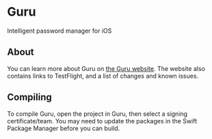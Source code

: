 # Guru
Intelligent password manager for iOS

## About

You can learn more about Guru on [the Guru website](https://mypwd.guru/). The website also contains links to TestFlight, and a list of changes and known issues.

## Compiling

To compile Guru, open the project in Guru, then select a signing certificate/team. You may need to update the packages in the Swift Package Manager before you can build.
